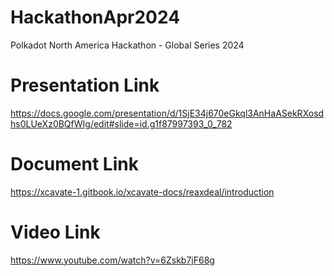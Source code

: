 # HackathonApr2024
Polkadot North America Hackathon - Global Series 2024

# Presentation Link
https://docs.google.com/presentation/d/1SjE34j670eGkql3AnHaASekRXosdhs0LUeXz0BQfWIg/edit#slide=id.g1f87997393_0_782

# Document Link
https://xcavate-1.gitbook.io/xcavate-docs/reaxdeal/introduction

# Video Link
https://www.youtube.com/watch?v=6Zskb7jF68g
